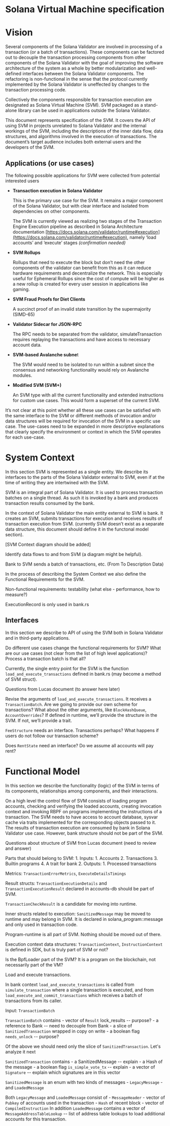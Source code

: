 # Solana Virtual Machine specification

# Vision

Several components of the Solana Validator are involved in processing of a transaction (or a batch of transactions). These components can be factored out to decouple the transaction processing components from other components of the Solana Validator with the goal of improving the software architecture of the system as a whole by better modularization and well-defined interfaces between the Solana Validator components. The refactoring is non-functional in the sense that the protocol currently implemented by the Solana Validator is uneffected by changes to the transaction processing code.

Collectively the components responsible for transaction execution are designated as Solana Virtual Machine (SVM). SVM packaged as a stand-alone library can be used in applications outside the Solana Validator.

This document represents specification of the SVM. It covers the API of using SVM in projects unrelated to Solana Validator and the internal workings of the SVM, including the descriptions of the inner data flow, data structures, and algorithms involved in the execution of transactions. The document’s target audience includes both external users and the developers of the SVM.

## Applications (or use cases)

The following possible applications for SVM were collected from potential interested users

- **Transaction execution in Solana Validator**

    This is the primary use case for the SVM. It remains a major component of the Solana Validator, but with clear interface and isolated from dependencies on other components.

    The SVM is currently viewed as realizing two stages of the Transaction Engine Execution pipeline as described in Solana Architecture documentation [https://docs.solana.com/validator/runtime#execution](https://docs.solana.com/validator/runtime#execution), namely ‘load accounts’ and ‘execute’ stages *(confirmation needed)*

- **SVM Rollups**

    Rollups that need to execute the block but don’t need the other components of the validator can benefit from this as it can reduce hardware requirements and decentralize the network. This is especially useful for Ephemeral Rollups since the cost of compute will be higher as a new rollup is created for every user session in applications like gaming.

- **SVM Fraud Proofs for Diet Clients**

    A succinct proof of an invalid state transition by the supermajority (SIMD-65)

- **Validator Sidecar for JSON-RPC**

    The RPC needs to be separated from the validator, simulateTransaction requires replaying the transactions and have access to necessary account data.

- **SVM-based Avalanche subne**t

    The SVM would need to be isolated to run within a subnet since the consensus and networking functionality would rely on Avalanche modules.

- **Modified SVM (SVM+)**

    An SVM type with all the current functionality and extended instructions for custom use cases. This would form a superset of the current SVM.


It’s not clear at this point whether all these use cases can be satisfied with the same interface to the SVM or different methods of invocation and/or data structures will be required for invocation of the SVM in a specific use case. The use-cases need to be expanded in more descriptive explanations that clearly specify the environment or context in which the SVM operates for each use-case.

# System Context

In this section SVM is represented as a single entity. We describe its interfaces to the parts of the Solana Validator external to SVM, even if at the time of writing they are intertwined with the SVM.

SVM is an integral part of Solana Validator. It is used to process transaction batches on a single thread. As such it is invoked by a bank and produces transaction results consumed by the bank.

In the context of Solana Validator the main entity external to SVM is bank. It creates an SVM, submits transactions for execution and receives results of transaction execution from SVM. (currently SVM doesn’t exist as a separate data structure, this document should define it in the functonal model section).

[SVM Context diagram should be added]

Identify data flows to and from SVM (a diagram might be helpful).

Bank to SVM sends a batch of transactions, etc. (From To Description Data)

In the process of describing the System Context we also define the Functional Requirements for the SVM.

Non-functional requirements: testability (what else - performance, how to measure?)

ExecutionRecord is only used in bank.rs

## Interfaces

In this section we describe to API of using the SVM both in Solana Validator and in third-party applications.

Do different use cases change the functional requirements for SVM? What are our use cases (not clear from the list of high level applications)? Process a transaction batch is that all?

Currently, the single entry point for the SVM is the function `load_and_execute_transactions` defined in bank.rs (may become a method of SVM struct).

Questions from Lucas document (to answer here later)

Revise the arguments of `load_and_execute_transactions`. It receives a `TransactionBatch`. Are we going to provide our own scheme for transactions? What about the other arguments, like `BlockHashQueue`, `AccountOverrides`? If defined in runtime, we’ll provide the structure in the SVM. If not, we’ll provide a trait.

`FeeStructure` needs an interface. Transactions perhaps? What happens if users do not follow our transaction scheme?

Does `RentState` need an interface? Do we assume all accounts will pay rent?

# Functional Model

In this section we describe the functionality (logic) of the SVM in terms of its components, relationships among components, and their interactions.

On a high level the control flow of SVM consists of loading program accounts, checking and verifying the loaded accounts, creating invocation context and invoking RBPF on programs implementing the instructions of a transaction. The SVM needs to have access to account database, sysvar cache via traits implemented for the corresponding objects passed to it. The results of transaction execution are consumed by bank in Solana Validator use case. However, bank structure should not be part of the SVM.

Questions about structure of SVM fron Lucas document (need to review and answer)

Parts that should belong to SVM: 1. Inputs: 1. Accounts 2. Transactions 3. Builtin programs 4. A trait for bank 2. Outputs: 1. Processed transactions

Metrics: `TransactionErrorMetrics`, `ExecuteDetailsTimings`

Result structs: `TransactionExecutionDetails` and `TransactionExecutionResult` declared in accounts-db should be part of SVM.

`TransactionCheckResult` is a candidate for moving into runtime.

Inner structs related to execution: `SanitizedMessage` may be moved to runtime and may belong in SVM. It is declared in solana_program::message and only used in transaction code.

Program-runtime is all part of SVM. Nothing should be moved out of there.

Execution context data structures: `TransactionContext`, `InstructionContext` is defined in SDK, but is truly part of SVM or not?

Is the BpfLoader part of the SVM? It is a program on the blockchain, not necessarily part of the VM?



Load and execute transactions.

In bank context `load_and_execute_transactions` is called from
`simulate_transaction` where a single transaction is executed, and
from `load_execute_and_commit_transactions` which receives a batch of
transactions from its caller.

Input: `TransactionBatch`

`TransactionBatch` contains
    - vector of `Result` lock_results -- purpose?
    - a reference to Bank -- need to decouple from Bank
    - a slice of `SanitizedTransaction` wrapped in copy on write
    - a boolean flag `needs_unlock`   -- purpose?

Of the above we should need only the slice of
`SanitizedTransaction`. Let's analyze it next

`SanitizedTransaction` contains
    - a SanitizedMessage  -- explain
    - a Hash of the message
    - a boolean flag `is_simple_vote_tx` -- explain
    - a vector of `Signature`  -- explain which signatures are in this vector

`SanitizedMessage` is an enum with two kinds of messages
    - `LegacyMessage`
    - and `LoadedMessage`

Both `LegacyMessage` and `LoadedMessage` consist of
    - `MessageHeader`
    - vector of `Pubkey` of accounts used in the transaction
    - `Hash` of recent block
    - vector of `CompiledInstruction`
    In addition `LoadedMessage` contains a vector of
    `MessageAddressTableLookup` -- list of address table lookups to
    load additional accounts for this transaction.

